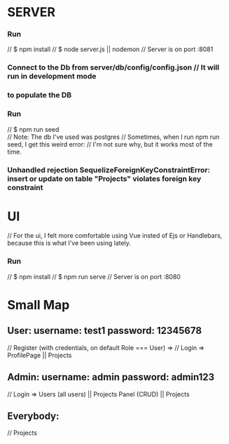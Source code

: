 # SERVER
### Run
// $ npm install
// $ node server.js || nodemon // Server is on port :8081
### Connect to the Db from server/db/config/config.json // It will run in development mode

### to populate the DB
### Run
// $ npm run seed  
// Note: The db I've used was postgres
// Sometimes, when I run npm run seed, I get this weird error:
// I'm not sure why, but it works most of the time.
### Unhandled rejection SequelizeForeignKeyConstraintError: insert or update on table "Projects" violates foreign key constraint 

# UI
// For the ui, I felt more comfortable using Vue insted of Ejs or Handlebars, because this is what I've been using lately.
### Run
// $ npm install
// $ npm run serve // Server is on port :8080

#   Small Map

##  User: username: test1 password: 12345678
// Register (with credentials, on default Role === User) => 
// Login => ProfilePage || Projects

##  Admin: username: admin password: admin123
// Login => Users (all users) || Projects Panel (CRUD) || Projects

##  Everybody:
// Projects
